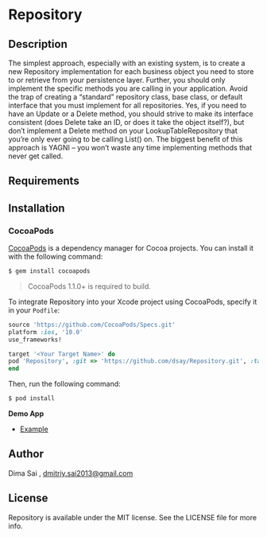 # Repository

## Description      
The simplest approach, especially with an existing system, is to create a new Repository implementation for each business object you need to store to or retrieve from your persistence layer. Further, you should only implement the specific methods you are calling in your application. Avoid the trap of creating a “standard” repository class, base class, or default interface that you must implement for all repositories. Yes, if you need to have an Update or a Delete method, you should strive to make its interface consistent (does Delete take an ID, or does it take the object itself?), but don’t implement a Delete method on your LookupTableRepository that you’re only ever going to be calling List() on. The biggest benefit of this approach is YAGNI – you won’t waste any time implementing methods that never get called.


## Requirements

## Installation

### CocoaPods

[CocoaPods](http://cocoapods.org) is a dependency manager for Cocoa projects. You can install it with the following command:

```bash
$ gem install cocoapods
```

> CocoaPods 1.1.0+ is required to build.

To integrate Repository into your Xcode project using CocoaPods, specify it in your `Podfile`:

```ruby
source 'https://github.com/CocoaPods/Specs.git'
platform :ios, '10.0'
use_frameworks!

target '<Your Target Name>' do
pod 'Repository', :git => 'https://github.com/dsay/Repository.git', :tag => '0.1.1'
end
```

Then, run the following command:

```bash
$ pod install
```

**Demo App**

- [Example](https://github.com/dsay/Repository/tree/master/Example)


## Author

Dima Sai , dmitriy.sai2013@gmail.com

## License

Repository is available under the MIT license. See the LICENSE file for more info.

